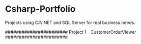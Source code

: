 # Csharp-Portfolio

Projects using C#/.NET and SQL Server for real business needs.

####################### Project 1 - CustomerOrderViewer #######################

